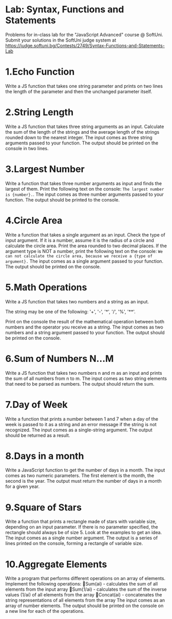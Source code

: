 # Lab: Syntax, Functions and Statements

Problems for in-class lab for the "JavaScript Advanced" course @ SoftUni. Submit your solutions in the SoftUni judge system at https://judge.softuni.bg/Contests/2749/Syntax-Functions-and-Statements-Lab

# 1.Echo Function
Write a JS function that takes one string parameter and prints on two lines the length of the parameter and then the unchanged parameter itself.

# 2.String Length
Write a JS function that takes three string arguments as an input. Calculate the sum of the length of the strings and the average length of the strings rounded down to the nearest integer.
The input comes as three string arguments passed to your function.
The output should be printed on the console in two lines.

# 3.Largest Number
Write a function that takes three number arguments as input and finds the largest of them. Print the following text on the console:  `The largest number is {number}.`.
The input comes as three number arguments passed to your function.
The output should be printed to the console.

# 4.Circle Area
Write a function that takes a single argument as an input. Check the type of input argument. If it is a number, assume it is the radius of a circle and calculate the circle area. Print the area rounded to two decimal places.
If the argument type is NOT a number, print the following text on the console: 
`We can not calculate the circle area, because we receive a {type of argument}.`
The input comes as a single argument passed to your function.
The output should be printed on the console.

# 5.Math Operations
Write a JS function that takes two numbers and a string as an input. 

The string may be one of the following: '+', '-', '*', '/', '%', '**'.

Print on the console the result of the mathematical operation between both numbers and the operator you receive as a string.
The input comes as two numbers and a string argument passed to your function.
The output should be printed on the console.

# 6.Sum of Numbers N…M
Write a JS function that takes two numbers n and m as an input and prints the sum of all numbers from n to m.
The input comes as two string elements that need to be parsed as numbers.
The output should return the sum.

# 7.Day of Week
Write a function that prints a number between 1 and 7 when a day of the week is passed to it as a string and an error message if the string is not recognized.
The input comes as a single-string argument.
The output should be returned as a result.
  
# 8.Days in a month
Write a JavaScript function to get the number of days in a month.
The input comes as two numeric parameters. The first element is the month, the second is the year.
The output must return the number of days in a month for a given year.

# 9.Square of Stars
Write a function that prints a rectangle made of stars with variable size, depending on an input parameter. If there is no parameter specified, the rectangle should always be of size 5. Look at the examples to get an idea.
The input comes as a single number argument.
The output is a series of lines printed on the console, forming a rectangle of variable size.

# 10.Aggregate Elements
Write a program that performs different operations on an array of elements. Implement the following operations:
Sum(ai) - calculates the sum of all elements from the input array
Sum(1/ai) - calculates the sum of the inverse values (1/ai) of all elements from the array
Concat(ai) - concatenates the string representations of all elements from the array
The input comes as an array of number elements.
The output should be printed on the console on a new line for each of the operations.


